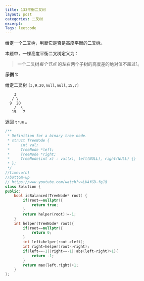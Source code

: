 ```yaml
---
title: 133平衡二叉树
layout: post
categories: 二叉树
excerpt: 
Tags: leetcode
---
```


给定一个二叉树，判断它是否是高度平衡的二叉树。

本题中，一棵高度平衡二叉树定义为：

> 一个二叉树*每个节点* 的左右两个子树的高度差的绝对值不超过1。

**示例 1:**

给定二叉树 `[3,9,20,null,null,15,7]`

```
    3
   / \
  9  20
    /  \
   15   7
```

返回 `true` 。

```c++
/**
 * Definition for a binary tree node.
 * struct TreeNode {
 *     int val;
 *     TreeNode *left;
 *     TreeNode *right;
 *     TreeNode(int x) : val(x), left(NULL), right(NULL) {}
 * };
 */
//time:o(n)
//bottom-up
// https://www.youtube.com/watch?v=LU4fGD-fgJQ
class Solution {
public:
    bool isBalanced(TreeNode* root) {
        if(root==nullptr){
            return true;
        }
        return helper(root)!=-1;
    }
    int helper(TreeNode* root){
        if(root==nullptr){
            return 0;
        }
        int left=helper(root->left);
        int right=helper(root->right);
        if(left==-1||right==-1||abs(left-right)>1){
            return -1;
        }
        return max(left,right)+1;
    }
};
```

